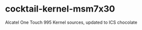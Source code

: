 cocktail-kernel-msm7x30
=======================

Alcatel One Touch 995 Kernel sources, updated to ICS chocolate